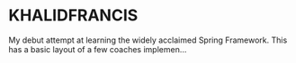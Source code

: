 # KHALIDFRANCIS
My debut attempt at learning the widely acclaimed Spring Framework. This has a basic layout of a few coaches implemen…
